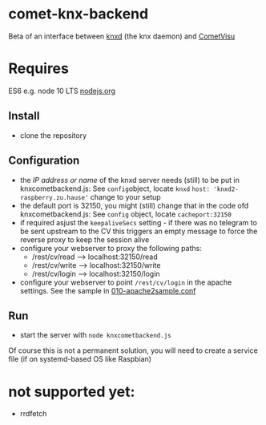 ﻿# comet-knx-backend

Beta of an interface between [knxd](https://github.com/knxd/knxd) (the knx daemon) and [CometVisu](https://github.com/CometVisu/CometVisu)

# Requires
ES6 e.g. node 10 LTS [nodejs.org](https://nodejs.org)

## Install
* clone the repository

## Configuration
* the *IP address or name* of the knxd server needs (still) to be put in knxcometbackend.js: See `config`object, locate `knxd` `host: 'knxd2-raspberry.zu.hause'` change to your setup
* the default port is 32150, you might (still) change that in the code ofd knxcometbackend.js: See `config` object, locate `cacheport:32150`
* if required asjust the `keepaliveSecs` setting - if there was no telegram to be sent upstream to the CV this triggers an empty message to force the reverse proxy to keep the session alive
* configure your webserver to proxy the following paths:
   * /rest/cv/read --> localhost:32150/read
   * /rest/cv/write --> localhost:32150/write
   * /rest/cv/login --> localhost:32150/login  
* configure your webserver to point `/rest/cv/login` in the apache settings.
See the sample in [010-apache2sample.conf](https://github.com/snowdd1/comet-knx-backend/blob/master/010-apache2sample.conf)



## Run
* start the server with `node knxcometbackend.js`

Of course this is not a permanent solution, you will need to create a service file (if on systemd-based OS like Raspbian)

# not supported yet:
* rrdfetch

